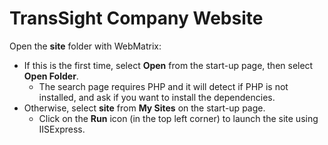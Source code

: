 # TransSight Company Website

Open the **site** folder with WebMatrix:
* If this is the first time, select **Open** from the start-up page, then select **Open Folder**.
  * The search page requires PHP and it will detect if PHP is not installed, and ask if you want to install the dependencies.
* Otherwise, select **site** from **My Sites** on the start-up page.
  * Click on the **Run** icon (in the top left corner) to launch the site using IISExpress.
